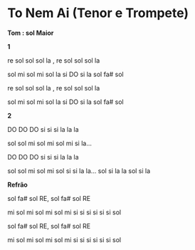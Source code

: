 # To Nem Ai (Tenor e Trompete)

**Tom : sol Maior**

**1**

re sol sol sol la , re sol sol sol la

sol mi sol mi sol la si DO si la sol fa# sol

re sol sol sol la , re sol sol sol la

sol mi sol mi sol la si DO si la sol fa# sol

**2**

DO DO DO si si si la la la

sol sol mi sol mi sol mi si la…

DO DO DO si si si la la la

sol sol mi sol mi sol si si la la… sol si la la sol si la

**Refrão**

sol fa# sol RE, sol fa# sol RE

mi sol mi sol mi sol mi si si si si si si sol

sol fa# sol RE, sol fa# sol RE

mi sol mi sol mi sol mi si si si si si si sol
